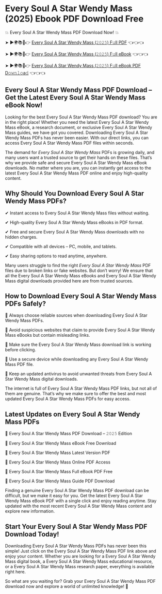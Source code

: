 # Every Soul A Star Wendy Mass (2025) Ebook PDF Download Free

💥 Every Soul A Star Wendy Mass PDF Download Now! 💥

➤ ►🌍📚📱👉 [Every Soul A Star Wendy Mass (𝟸𝟶𝟸𝟻) F𝚞ll PDF](https://getpdf.xyz/every-soul-a-star-wendy-mass) 👈👈👈


➤ ►🌍📚📱👉 [Every Soul A Star Wendy Mass (𝟸𝟶𝟸𝟻) F𝚞ll eBook](https://getpdf.xyz/every-soul-a-star-wendy-mass) 👈👈👈


➤ ►🌍📚📱👉 [Every Soul A Star Wendy Mass (𝟸𝟶𝟸𝟻) F𝚞ll eBook PDF D𝚘𝚠𝚗𝚕𝚘a𝚍](https://getpdf.xyz/every-soul-a-star-wendy-mass) 👈👈👈


## Every Soul A Star Wendy Mass PDF Download – Get the Latest Every Soul A Star Wendy Mass eBook Now!

Looking for the best Every Soul A Star Wendy Mass PDF download? You are in the right place! Whether you need the latest Every Soul A Star Wendy Mass eBook, a research document, or exclusive Every Soul A Star Wendy Mass guides, we have got you covered. Downloading Every Soul A Star Wendy Mass PDFs has never been easier. With our direct links, you can access Every Soul A Star Wendy Mass PDF files within seconds.

The demand for *Every Soul A Star Wendy Mass* PDFs is growing daily, and many users want a trusted source to get their hands on these files. That’s why we provide safe and secure Every Soul A Star Wendy Mass eBook downloads. No matter where you are, you can instantly get access to the latest Every Soul A Star Wendy Mass PDF online and enjoy high-quality content.

## Why Should You Download Every Soul A Star Wendy Mass PDFs?

✔ Instant access to Every Soul A Star Wendy Mass files without waiting.

✔ High-quality Every Soul A Star Wendy Mass eBooks in PDF format.

✔ Free and secure Every Soul A Star Wendy Mass downloads with no hidden charges.

✔ Compatible with all devices – PC, mobile, and tablets.

✔ Easy sharing options to read anytime, anywhere.

Many users struggle to find the right *Every Soul A Star Wendy Mass* PDF files due to broken links or fake websites. But don’t worry! We ensure that all the Every Soul A Star Wendy Mass eBooks and Every Soul A Star Wendy Mass digital downloads provided here are from trusted sources.

## How to Download Every Soul A Star Wendy Mass PDFs Safely?

📌 Always choose reliable sources when downloading Every Soul A Star Wendy Mass PDFs.

📌 Avoid suspicious websites that claim to provide Every Soul A Star Wendy Mass eBooks but contain misleading links.

📌 Make sure the Every Soul A Star Wendy Mass download link is working before clicking.

📌 Use a secure device while downloading any Every Soul A Star Wendy Mass PDF file.

📌 Keep an updated antivirus to avoid unwanted threats from Every Soul A Star Wendy Mass digital downloads.

The internet is full of Every Soul A Star Wendy Mass PDF links, but not all of them are genuine. That’s why we make sure to offer the best and most updated Every Soul A Star Wendy Mass PDFs for easy access.

## Latest Updates on Every Soul A Star Wendy Mass PDFs

🔹 Every Soul A Star Wendy Mass PDF Download – 𝟸𝟶𝟸𝟻 Edition

🔹 Every Soul A Star Wendy Mass eBook Free Download

🔹 Every Soul A Star Wendy Mass Latest Version PDF

🔹 Every Soul A Star Wendy Mass Online PDF Access

🔹 Every Soul A Star Wendy Mass Full eBook PDF Free

🔹 Every Soul A Star Wendy Mass Guide PDF Download

Finding a genuine Every Soul A Star Wendy Mass PDF download can be difficult, but we make it easy for you. Get the latest Every Soul A Star Wendy Mass eBook PDF with a single click and enjoy reading anytime. Stay updated with the most recent Every Soul A Star Wendy Mass content and explore new information.

## Start Your Every Soul A Star Wendy Mass PDF Download Today!

Downloading Every Soul A Star Wendy Mass PDFs has never been this simple! Just click on the Every Soul A Star Wendy Mass PDF link above and enjoy your content. Whether you are looking for a Every Soul A Star Wendy Mass digital book, a Every Soul A Star Wendy Mass educational resource, or a Every Soul A Star Wendy Mass research paper, everything is available right here.

So what are you waiting for? Grab your Every Soul A Star Wendy Mass PDF download now and explore a world of unlimited knowledge! 🚀